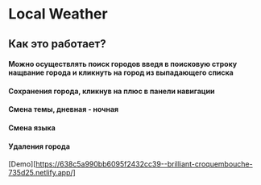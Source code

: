 # Local Weather
## Как это работает?
#### Можно осуществлять поиск городов введя в поисковую строку нащвание города и кликнуть на город из выпадающего списка
#### Сохранения города, кликнув на плюс в панели навигации
#### Смена темы, дневная - ночная
#### Смена языка 
#### Удаления города 

[Demo][https://638c5a990bb6095f2432cc39--brilliant-croquembouche-735d25.netlify.app/]
